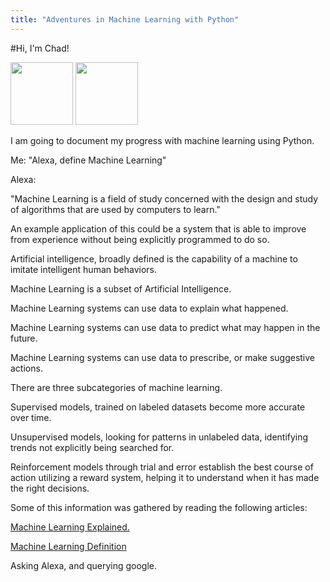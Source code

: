 ```yaml
---
title: "Adventures in Machine Learning with Python"
---
```


#Hi, I'm Chad!

<img src="https://user-images.githubusercontent.com/7433842/162601504-99dc033d-f79c-4e29-afa6-c6cb0b6ff3ca.png" height=100>

<img src="https://user-images.githubusercontent.com/7433842/162601515-75df1d7c-72ed-47a9-9720-95bbfdc67bea.png" height=100>


I am going to document my progress with machine learning using Python.

Me: "Alexa, define Machine Learning"

Alexa: 

"Machine Learning is a field of study concerned with the design and study of algorithms that are used by computers to learn."


An example application of this could be a system that is able to improve from experience without being explicitly programmed to do so.

Artificial intelligence, broadly defined is the capability of a machine to imitate intelligent human behaviors.

Machine Learning is a subset of Artificial Intelligence. 

Machine Learning systems can use data to explain what happened.

Machine Learning systems can use data to predict what may happen in the future.

Machine Learning systems can use data to prescribe, or make suggestive actions.

There are three subcategories of machine learning.

Supervised models, trained on labeled datasets become more accurate over time.

Unsupervised models, looking for patterns in unlabeled data, identifying trends not explicitly being searched for.

Reinforcement models through trial and error establish the best course of action utilizing a reward system, helping it to understand when it has made the right decisions.



Some of this information was gathered by reading the following articles:

<a href= "https://mitsloan.mit.edu/ideas-made-to-matter/machine-learning-explained">Machine Learning Explained.</a>

<a href= "https://www.expert.ai/blog/machine-learning-definition">Machine Learning Definition</a>

Asking Alexa, and querying google.

